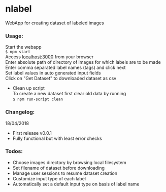 # nlabel

WebApp for creating dataset of labeled images

### Usage:
Start the webapp    
`$ npm start`   
Access [localhost:3000](http://localhost:3000) from your browser      
Enter absolute path of directory of images for which labels are to be made      
Enter comma separated label names (tags) and click next     
Set label values in auto generated input fields     
Click on "Get Dataset" to downloaded dataset as csv

- Clean up script     
To create a new dataset first clear old data by running     
`$ npm run-script clean`    


### Changelog:
18/04/2018
- First release v0.0.1
- Fully functional but with least error checks

### Todos:
- Choose images directory by browsing local filesystem  
- Set filename of dataset before downloading   
- Manage user sessions to resume dataset creation 
- Customize input type of each label    
- Automatically set a default input type on basis of label name     
